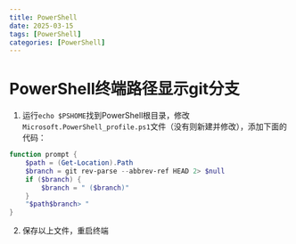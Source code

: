 ```yaml
---
title: PowerShell
date: 2025-03-15
tags: [PowerShell]
categories: [PowerShell]
---
```

# PowerShell终端路径显示git分支
1. 运行`echo $PSHOME`找到PowerShell根目录，修改`Microsoft.PowerShell_profile.ps1`文件（没有则新建并修改），添加下面的代码：
```powershell
function prompt {
    $path = (Get-Location).Path
    $branch = git rev-parse --abbrev-ref HEAD 2> $null
    if ($branch) {
        $branch = " ($branch)"
    }
    "$path$branch> "
}
```

2. 保存以上文件，重启终端